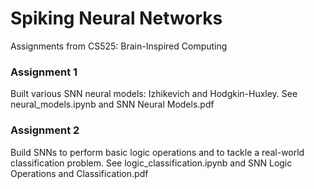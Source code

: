 # Spiking Neural Networks

Assignments from CS525: Brain-Inspired Computing

### Assignment 1
Built various SNN neural models: Izhikevich and Hodgkin-Huxley.
See neural_models.ipynb and SNN Neural Models.pdf

### Assignment 2
Build SNNs to perform basic logic operations and to tackle a real-world classification problem.
See logic_classification.ipynb and SNN Logic Operations and Classification.pdf